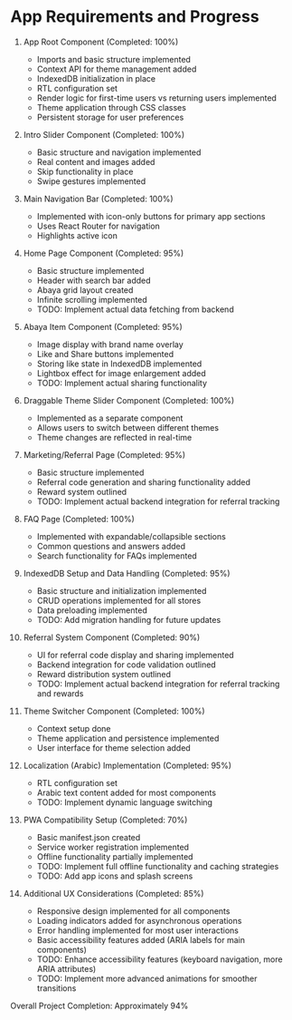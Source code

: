 # App Requirements and Progress

1. App Root Component (Completed: 100%)
   - Imports and basic structure implemented
   - Context API for theme management added
   - IndexedDB initialization in place
   - RTL configuration set
   - Render logic for first-time users vs returning users implemented
   - Theme application through CSS classes
   - Persistent storage for user preferences

2. Intro Slider Component (Completed: 100%)
   - Basic structure and navigation implemented
   - Real content and images added
   - Skip functionality in place
   - Swipe gestures implemented

3. Main Navigation Bar (Completed: 100%)
   - Implemented with icon-only buttons for primary app sections
   - Uses React Router for navigation
   - Highlights active icon

4. Home Page Component (Completed: 95%)
   - Basic structure implemented
   - Header with search bar added
   - Abaya grid layout created
   - Infinite scrolling implemented
   - TODO: Implement actual data fetching from backend

5. Abaya Item Component (Completed: 95%)
   - Image display with brand name overlay
   - Like and Share buttons implemented
   - Storing like state in IndexedDB implemented
   - Lightbox effect for image enlargement added
   - TODO: Implement actual sharing functionality

6. Draggable Theme Slider Component (Completed: 100%)
   - Implemented as a separate component
   - Allows users to switch between different themes
   - Theme changes are reflected in real-time

7. Marketing/Referral Page (Completed: 95%)
   - Basic structure implemented
   - Referral code generation and sharing functionality added
   - Reward system outlined
   - TODO: Implement actual backend integration for referral tracking

8. FAQ Page (Completed: 100%)
   - Implemented with expandable/collapsible sections
   - Common questions and answers added
   - Search functionality for FAQs implemented

9. IndexedDB Setup and Data Handling (Completed: 95%)
   - Basic structure and initialization implemented
   - CRUD operations implemented for all stores
   - Data preloading implemented
   - TODO: Add migration handling for future updates

10. Referral System Component (Completed: 90%)
    - UI for referral code display and sharing implemented
    - Backend integration for code validation outlined
    - Reward distribution system outlined
    - TODO: Implement actual backend integration for referral tracking and rewards

11. Theme Switcher Component (Completed: 100%)
    - Context setup done
    - Theme application and persistence implemented
    - User interface for theme selection added

12. Localization (Arabic) Implementation (Completed: 95%)
    - RTL configuration set
    - Arabic text content added for most components
    - TODO: Implement dynamic language switching

13. PWA Compatibility Setup (Completed: 70%)
    - Basic manifest.json created
    - Service worker registration implemented
    - Offline functionality partially implemented
    - TODO: Implement full offline functionality and caching strategies
    - TODO: Add app icons and splash screens

14. Additional UX Considerations (Completed: 85%)
    - Responsive design implemented for all components
    - Loading indicators added for asynchronous operations
    - Error handling implemented for most user interactions
    - Basic accessibility features added (ARIA labels for main components)
    - TODO: Enhance accessibility features (keyboard navigation, more ARIA attributes)
    - TODO: Implement more advanced animations for smoother transitions

Overall Project Completion: Approximately 94%
